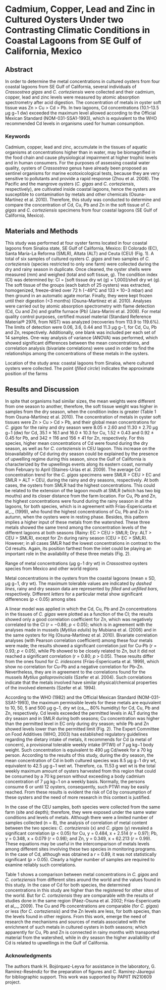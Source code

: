 # Cadmium, Copper, Lead and Zinc in Cultured Oysters Under two Contrasting Climatic Conditions in Coastal Lagoons from SE Gulf of California, Mexico

## Abstract

In order to determine the metal concentrations in cultured oysters from four coastal lagoons from SE Gulf of California, several individuals of _Crassostrea gigas_ and _C. corteziensis_ were collected and their cadmium, copper, lead and zinc levels were measured by atomic absorption spectrometry after acid digestion. The concentration of metals in oyster soft tissue was Zn &gt; Cu &gt; Cd &gt; Pb. In two lagoons, Cd concentrations (10.1–13.5 μg g−1 dw) exceeded the maximum level allowed according to the Official Mexican Standard (NOM-031-SSA1-1993), which is equivalent to the WHO recommended Cd levels in organisms used for human consumption.

### Keywords


Cadmium, copper, lead and zinc, accumulate in the tissues of aquatic organisms at concentrations higher than in water, may be biomagnified in the food chain and cause physiological impairment at higher trophic levels and in human consumers. For the purposes of assessing coastal water quality, oysters of _Crassostrea_ genus have already been proposed as sentinel organisms for marine ecotoxicological tests, because they are very sensitive to pollutants and provide a rapid response (Zhou et al. 2008). The Pacific and the mangrove oysters (_C. gigas_ and _C. corteziensis_, respectively), are cultivated inside coastal lagoons, hence the oysters are susceptible to contamination by metals and other chemicals (Osuna-Martínez et al. 2010). Therefore, this study was conducted to determine and compare the concentration of Cd, Cu, Pb and Zn in the soft tissue of _C. gigas_ and _C. corteziensis_ specimens from four coastal lagoons (SE Gulf of California, Mexico).

## Materials and Methods

This study was performed at four oyster farms located in four coastal lagoons from Sinaloa state, SE Gulf of California, Mexico: El Colorado (EC), Santa María-La Reforma (SMLR), Altata (ALT) and Ceuta (CEU) (Fig. 1). A total of six samples of cultured oysters _C. gigas_ and two samples of _C. corteziensis_ (species restricted to only one farm) were collected during the dry and rainy season in duplicate. Once cleaned, the oyster shells were measured (mm) and weighed (total and soft tissue, g). The condition index (CI) was determined by: CI = [soft tissue dry wt (g) × 1,000]/shell dry wt (g). The soft tissue of the groups (each batch of 25 oysters) was extracted, homogenized, freeze-dried over 72 h (−49°C and 133 × 10−3 mbar) and then ground in an automatic agate mortar. Finally, they were kept frozen until their digestion (&lt;3 months) (Osuna-Martínez et al. 2010). Analyses were carried out by atomic absorption spectrometry with flame detection (Cd, Cu and Zn) and grafite furnace (Pb) (Jara-Marini et al. 2008). For metal quality control purposes, certified mussel material (Standard Reference Material® 2976, from NIST) was analyzed (recoveries from 113.9 to 119.6%). The limits of detection were 0.06, 3.6, 0.44 and 11.3 μg g−1, for Cd, Cu, Pb and Zn, respectively. Additionally, one blank was included per each set of 14 samples. One-way analysis of variance (ANOVA) was performed, which showed significant differences between the mean concentrations, and correlation analysis (bivariate correlations) were used in order to find the relationships among the concentrations of these metals in the oysters.


Location of the study area: coastal lagoons from Sinaloa, where cultured oysters were collected. The point (_filled circle_) indicates the approximate position of the farms

## Results and Discussion

In spite that organisms had similar sizes, the mean weights were different from one season to another, therefore, the soft tissue weight was higher in samples from the dry season, when the condition index is greater (Table 1 from Osuna-Martínez et al. 2010). The concentration of metals in oyster soft tissues were Zn &gt; Cu &gt; Cd &gt; Pb, and their global mean concentrations for _C. gigas_ for the rainy and dry season were 8.05 ± 2.60 and 11.30 ± 2.70 μg g−1 (dw) for Cd, 35.1 ± 16.1 and 16.0 ± 10.3 for Cu, 1.52 ± 0.43 and 0.92 ± 0.45 for Pb, and 342 ± 116 and 156 ± 41 for Zn, respectively. For this species, higher mean concentrations of Cd were found during the dry season, as well as for _C. corteziensis_ in CEU lagoon. This increase on the bioavailability of Cd during dry season could be explained by the presence of upwelling regime during this season, since the Gulf of California is characterized by the upwellings events along its eastern coast, normally from February to April (Staines-Urías et al. 2009). The average Cd concentration trend for the _C. gigas_ specimens were SMLR &gt; CEU &gt; EC and SMLR &gt; ALT &gt; CEU, during the rainy and dry seasons, respectively. At both cases, the oysters from SMLR had the highest concentrations. This could be related to the extension of the lagoon mouth at SMLR (which has two big mouths) and its closer distance from the farm location. For Cu, Pb and Zn, the highest concentrations were found during the rainy season in all the lagoons, for both species, which is in agreement with Frías-Espericueta et al_._ (1999), who found the highest concentrations of Cu, Pb and Zn in autumn, when the oysters were in resting phase. Besides, this pattern implies a higher input of these metals from the watershed. These three metals showed the same trend among the concentration levels of the different lagoons at both seasons (Rainy: EC &gt; CEU &gt; SMLR; Dry: ALT &gt; CEU &gt; SMLR), except for Zn during rainy season (CEU &gt; EC &gt; SMLR). However; in all cases SMLR had the lowest concentrations in contrast to the Cd results. Again, its position farthest from the inlet could be playing an important role in the availability of these three metals (Fig. 2).


Range of metal concentrations (μg g−1 dry wt) in _Crassostrea_ oysters species from Mexico and other world regions  











Metal concentrations in the oysters from the coastal lagoons (mean ± SD, μg g−1, dry wt). The maximum tolerable values are indicated by _dashed lines_, rainy and dry season data are represented by _filled_ and _unfilled bars_, respectively. Different _letters_ for a particular metal show significant differences (_p_ &lt; 0.05) among sites

A linear model was applied in which the Cd, Cu, Pb and Zn concentrations in the tissues of _C. gigas_ were plotted as a function of the CI; the results showed only a good correlation coefficient for Zn, which was negatively correlated to the CI (_r_ = −0.86; _p_ &lt; 0.05); which is in agreement with the analyses made in mussels (_Mytilus edulis_) by Mubiana et al. (2006) and in the same oysters for Hg (Osuna-Martínez et al. 2010). Bivariate correlation analyses (with Pearson correlation coefficient) among these four metals were made; the results showed a significant correlation just for Cu-Pb (_r_ = 0.93; _p_ &lt; 0.05), while Pb showed to be closely related to Zn, but it did not reached a significant correlation (_r_ = 0.80; _p_ &gt; 0.05). These results differ from the ones found for _C. iridescens_ (Frías-Espericueta et al. 1999), which show no correlation for Cu-Pb and a negative correlation for Pb–Zn. Nevertheless, they are in agreement to the correlations found for the mussels _Mytilus galloprovincialis_ (Szefer et al. 2004). Such correlations indicate that the metals involved have similar physical/chemical properties of the involved elements (Szefer et al. 1994).

According to the WHO (1982) and the Official Mexican Standard (NOM-031-SSA1-1993), the maximum permissible levels for these metals are equivalent to 10, 50, 5 and 500 μg g−1, dry wt (ca_._ 80% humidity) for Cd, Cu, Pb and Zn, respectively. Cd levels exceeded the permitted levels in ALT during the dry season and in SMLR during both seasons; Cu concentration was higher than the permitted level in EC only during dry season; while Pb and Zn showed levels lower than the permitted limit (Fig. 2). The Expert Committee on Food Additives (WHO, 2003) has established regulatory guidelines regarding the dietary intake of metals, it recommends for Cd (a metal of concern), a provisional tolerable weekly intake (PTWI) of 7 μg kg−1 body weight. Such concentration is equivalent to 490 μg Cd/week for a 70 kg person. According to the results of this study, during the dry season, the mean concentration of Cd in both cultured species was 8.5 μg g−1 dry wt, equivalent to 42.5 μg g−1 wet wt. Therefore, ca. 11.53 g wet wt is the total weekly maximum amount of oysters harvested from this region that could be consumed by a 70 kg person without exceeding a body cadmium concentration of 7 μg kg−1 on a weekly basis. Normally, the persons consume 6 or until 12 oysters, consequently, such PTWI may be easily reached. From these results is evident the risk of Cd by consumption of these oysters and the need of more research in this context is justified.

In the case of the CEU samples, both species were collected from the same farm (site and depth); therefore, they were exposed under the same water conditions and levels of metals. Although there were a limited number of samples collected (n = 8), the analysis of correlation of metal content between the two species: _C. corteziensis_ (x) and _C. gigas_ (y) revealed a significant correlation (_p_ &lt; 0.05) for Cu, y = 0.484, x + 2.514 (_r_ = 0.97); Pb, y = 0.348, x + 0.079 (_r_ = 0.98); and Zn, y = 0.349, x + 62.213 (_r_ = 0.99). These equations may be useful in the intercomparison of metals levels among different sites involving these two species in monitoring programs. In the case of Cd, although was obtained a _r_ = 0.89, it was not statistically significant (_p_ &gt; 0.05). Clearly a higher number of samples are required to examine reliably such correlations.

Table 1 shows a comparison between metal concentrations in _C. gigas_ and _C. corteziensis_ from different sites around the world and the values found in this study. In the case of Cd for both species, the determined concentrations in this study are higher than the registered for other sites of the world. But for _C. corteziensis_ they are comparable with the results of studies done in the same region (Páez-Osuna et al. 2002; Frías-Espericueta et al_._ 2009). The Cu and Pb concentrations are comparable (for _C. gigas_) or less (for _C. corteziensis_) and the Zn levels are less, for both species, than the levels found in other regions. From this work, emerge the need of research the mechanisms and sources of metals associated with the enrichment of such metals in cultured oysters in both seasons; which apparently for Cu, Pb and Zn is connected in rainy months with transported material from the watershed, while in dry season the higher availability of Cd is related to upwellings in the Gulf of California.

### Acknowledgments

The authors thank H. Bojórquez-Leyva for assistance in the laboratory, G. Ramírez-Reséndiz for the preparation of figures and C. Ramírez-Jáuregui for bibliographic support. This work was supported by PAPIIT IN210609 project.
